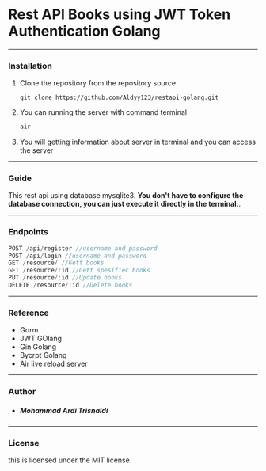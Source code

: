 # Rest API Books using JWT Token Authentication Golang
---

### Installation

1. Clone the repository from the repository source
    ```cli
    git clone https://github.com/Aldyy123/restapi-golang.git
    ```
2. You can running the server with command terminal
    ```bash
    air
    ```
3. You will getting information about server in terminal and you can access the server

---
### Guide

This rest api using database mysqlite3. **You don't have to configure the database connection, you can just execute it directly in the terminal.**.

---

### Endpoints

```javascript
POST /api/register //username and password
POST /api/login //username and password
GET /resource/ //Gett books
GET /resource/:id //Gett spesifiec books
PUT /resource/:id //Update books
DELETE /resource/:id //Delete books

```

---

### Reference

- Gorm
- JWT GOlang
- Gin Golang
- Bycrpt Golang
- Air live reload server

---

### Author

- ##### Mohammad Ardi Trisnaldi

---

### License

this is licensed under the MIT license.
